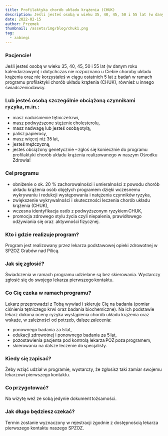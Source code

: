 ```yaml
---
title: Profilaktyka chorób układu krążenia (CHUK)  
description: Jeśli jesteś osobą w wieku 35, 40, 45, 50 i 55 lat (w danym roku kalendarzowym) i dotychczas nie rozpoznano u Ciebie choroby układu krążenia oraz nie korzystałeś w ciągu ostatnich 5 lat z badań w ramach programu profilaktyki chorób układu krążenia (CHUK), również u innego świadczeniodawcy. 
date: 2022-02-15
author: Przemek
thumbnail: /assets/img/blog/chuk1.png
tag:
  - zabiegi
---
```


### Pacjencie!

Jeśli jesteś osobą w wieku 35, 40, 45, 50 i 55 lat (w danym roku kalendarzowym) i dotychczas nie rozpoznano u Ciebie choroby układu krążenia oraz nie korzystałeś w ciągu ostatnich 5 lat z badań w ramach programu profilaktyki chorób układu krążenia (CHUK), również u innego świadczeniodawcy. 

### Lub jesteś osobą szczególnie obciążoną czynnikami ryzyka, m.in.:

- masz nadciśnienie tętnicze krwi, 
- masz podwyższone stężenie cholesterolu, 
- masz nadwagę lub jesteś osobą otyłą, 
- palisz papierosy, 
- masz więcej niż 35 lat, 
- jesteś mężczyzną, 
- jesteś obciążony genetycznie – zgłoś się koniecznie do programu profilaktyki chorób układu krążenia realizowanego w naszym Ośrodku Zdrowia! 

### Cel programu

- obniżenie o ok. 20 % zachorowalności i umieralności z powodu chorób układu krążenia osób objętych programem dzięki wczesnemu wykrywaniu i redukcji występowania i natężenia czynników ryzyka, 
- zwiększenie wykrywalności i skuteczności leczenia chorób układu krążenia (CHUK), 
- wczesna identyfikacja osób z podwyższonym ryzykiem CHUK, 
- promocja zdrowego stylu życia czyli niepalenia, prawidłowego odżywiania się oraz  aktywności fizycznej. 

### Kto i gdzie realizuje program?

Program jest realizowany przez lekarza podstawowej opieki zdrowotnej w SPZOZ Grabów nad Pilicą. 

### Jak się zgłosić?

Świadczenia w ramach programu udzielane są bez skierowania. Wystarczy zgłosić się do swojego lekarza pierwszego kontaktu. 

### Co Cię czeka w ramach programu?

Lekarz przeprowadzi z Tobą wywiad i skieruje Cię na badania (pomiar ciśnienia tętniczego krwi oraz badania biochemiczne). Na ich podstawie lekarz dokona oceny ryzyka wystąpienia chorób układu krążenia oraz wskaże, w zależności od potrzeb, dalsze zalecenia: 

- ponownego badania za 5 lat, 
- edukacji zdrowotnej i ponownego badania za 5 lat, 
- pozostawienia pacjenta pod kontrolą lekarza POZ poza programem, 
- skierowania na dalsze leczenie do specjalisty. 

### Kiedy się zapisać?

Żeby wziąć udział w programie, wystarczy, że zgłosisz taki zamiar swojemu lekarzowi pierwszego kontaktu. 

### Co przygotować?

Na wizytę weź ze sobą jedynie dokument tożsamości. 

### Jak długo będziesz czekać?

Termin zostanie wyznaczony w rejestracji zgodnie z dostępnością lekarza pierwszego kontaktu naszego SPZOZ. 